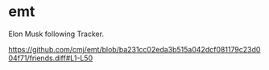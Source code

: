 # emt
Elon Musk following Tracker.

https://github.com/cmj/emt/blob/ba231cc02eda3b515a042dcf081179c23d004f71/friends.diff#L1-L50
